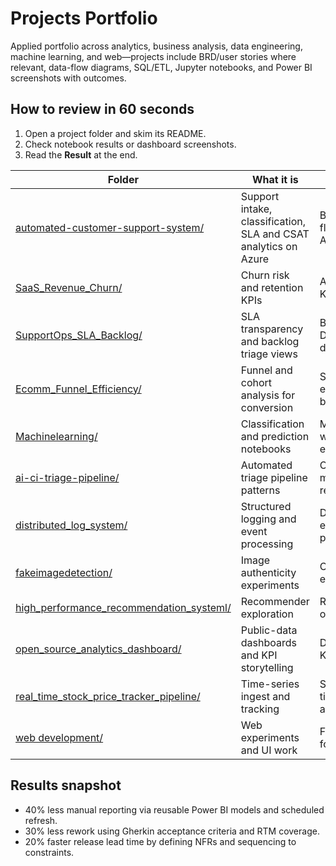 # Projects Portfolio
Applied portfolio across analytics, business analysis, data engineering, machine learning, and web—projects include BRD/user stories where relevant, data-flow diagrams, SQL/ETL, Jupyter notebooks, and Power BI screenshots with outcomes.
  

## How to review in 60 seconds
1. Open a project folder and skim its README.  
2. Check notebook results or dashboard screenshots.  
3. Read the **Result** at the end.

| Folder | What it is | Primary signal |
|---|---|---|
| [automated-customer-support-system/](./automated-customer-support-system/) | Support intake, classification, SLA and CSAT analytics on Azure | BA artifacts, data flows, Power BI, Azure |
| [SaaS_Revenue_Churn/](./SaaS_Revenue_Churn/) | Churn risk and retention KPIs | Analytics, SQL, KPI design, BI |
| [SupportOps_SLA_Backlog/](./SupportOps_SLA_Backlog/) | SLA transparency and backlog triage views | BI modeling, DAX, stakeholder dashboards |
| [Ecomm_Funnel_Efficiency/](./Ecomm_Funnel_Efficiency/) | Funnel and cohort analysis for conversion | SQL analysis, experimentation basics |
| [Machinelearning/](./Machinelearning/) | Classification and prediction notebooks | Modeling workflow, feature engineering |
| [ai-ci-triage-pipeline/](./ai-ci-triage-pipeline/) | Automated triage pipeline patterns | Orchestration mindset, reliability |
| [distributed_log_system/](./distributed_log_system/) | Structured logging and event processing | Data-engineering patterns |
| [fakeimagedetection/](./fakeimagedetection/) | Image authenticity experiments | CV workflow, evaluation |
| [high_performance_recommendation_systeml/](./high_performance_recommendation_systeml/) | Recommender exploration | Ranking logic, offline eval |
| [open_source_analytics_dashboard/](./open_source_analytics_dashboard/) | Public-data dashboards and KPI storytelling | Dashboard UX, KPI clarity |
| [real_time_stock_price_tracker_pipeline/](./real_time_stock_price_tracker_pipeline/) | Time-series ingest and tracking | Streaming/ingest, time-series analytics |
| [web development/](./web%20development/) | Web experiments and UI work | Front-end foundations |


## Results snapshot 
- 40% less manual reporting via reusable Power BI models and scheduled refresh.  
- 30% less rework using Gherkin acceptance criteria and RTM coverage.  
- 20% faster release lead time by defining NFRs and sequencing to constraints.

